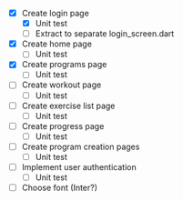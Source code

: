 - [x] Create login page
  - [x] Unit test
  - [ ] Extract to separate login_screen.dart
- [x] Create home page
  - [ ] Unit test
- [x] Create programs page
  - [ ] Unit test
- [ ] Create workout page
  - [ ] Unit test
- [ ] Create exercise list page
  - [ ] Unit test
- [ ] Create progress page
  - [ ] Unit test
- [ ] Create program creation pages
  - [ ] Unit test
- [ ] Implement user authentication
  - [ ] Unit test
- [ ] Choose font (Inter?)